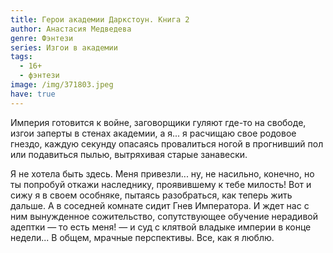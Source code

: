 ```yaml
---
title: Герои академии Даркстоун. Книга 2
author: Анастасия Медведева
genre: Фэнтези
series: Изгои в академии
tags:
  - 16+
  - фэнтези
image: /img/371803.jpeg
have: true
---
```

Империя готовится к войне, заговорщики гуляют где-то на свободе, изгои заперты в стенах академии, а я... я расчищаю свое родовое гнездо, каждую секунду опасаясь провалиться ногой в прогнивший пол или подавиться пылью, вытряхивая старые занавески.

Я не хотела быть здесь. Меня привезли... ну, не насильно, конечно, но ты попробуй откажи наследнику, проявившему к тебе милость! Вот и сижу я в своем особняке, пытаясь разобраться, как теперь жить дальше. А в соседней комнате сидит Гнев Императора. И ждет нас с ним вынужденное сожительство, сопутствующее обучение нерадивой адептки — то есть меня! — и суд с клятвой владыке империи в конце недели... В общем, мрачные перспективы. Все, как я люблю.